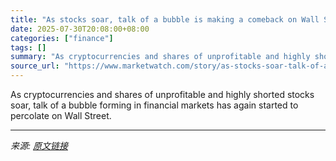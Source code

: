 ```yaml
---
title: "As stocks soar, talk of a bubble is making a comeback on Wall Street. Should investors be worried?"
date: 2025-07-30T20:08:00+08:00
categories: ["finance"]
tags: []
summary: "As cryptocurrencies and shares of unprofitable and highly shorted stocks soar, talk of a bubble forming in financial markets has again started to percolate on Wall Street."
source_url: "https://www.marketwatch.com/story/as-stocks-soar-talk-of-a-bubble-is-making-a-comeback-on-wall-street-should-investors-be-worried-dadfed10?mod=mw_rss_topstories"
---
```


As cryptocurrencies and shares of unprofitable and highly shorted stocks soar, talk of a bubble forming in financial markets has again started to percolate on Wall Street.

---

*来源: [原文链接](https://www.marketwatch.com/story/as-stocks-soar-talk-of-a-bubble-is-making-a-comeback-on-wall-street-should-investors-be-worried-dadfed10?mod=mw_rss_topstories)*
